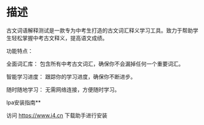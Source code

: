 # 描述



古文词语解释测试是一款专为中考生打造的古文词汇释义学习工具。致力于帮助学生轻松掌握中考古文释义，提高语文成绩。

功能特点：

全面词汇库： 包含所有中考古文词汇，确保你不会漏掉任何一个重要词汇。

智能学习进度： 跟踪你的学习进度，确保你不断进步。

随时随地学习： 无需网络连接，方便随时学习。

Ipa安装指南**

访问 https://www.i4.cn 下载助手进行安装
